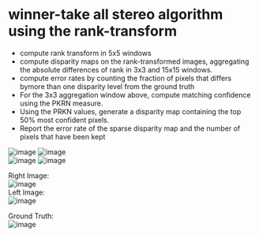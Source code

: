 # winner-take all stereo algorithm using the rank-transform 
- compute rank transform in 5x5 windows
- compute disparity maps on the rank-transformed images, aggregating the absolute differences of rank in 3x3 and 15x15 windows.
- compute error rates by counting the fraction of pixels that differs bymore than one disparity level from the ground truth
- For the 3x3 aggregation window above, compute matching confidence using the PKRN measure.
- Using the PRKN values, generate a disparity map containing the top 50% most confident pixels.
- Report the error rate of the sparse disparity map and the number of pixels that have been kept<br/>

![image](https://user-images.githubusercontent.com/35480902/197114283-a1e89acc-8a46-4e69-883f-b4e2bf28d7fa.png)
![image](https://user-images.githubusercontent.com/35480902/197114183-4d759887-ade4-45e3-9320-b1d11381fad9.png)<br/>
![image](https://user-images.githubusercontent.com/35480902/197113796-9db1c992-9f7b-498b-8377-9cc8b2fe560a.png)
![image](https://user-images.githubusercontent.com/35480902/197114025-3c51454e-4a4e-4522-9028-e4a2083b4c48.png)<br/>

Right Image:<br/>
![image](https://user-images.githubusercontent.com/35480902/197114590-dd039274-253a-403e-b25b-75844d3ee627.png)<br/>
Left Image:<br/>
![image](https://user-images.githubusercontent.com/35480902/197114654-6f475a1b-246a-4ba1-a4e0-359cdf66e2b1.png)<br/>

Ground Truth:<br/>
![image](https://user-images.githubusercontent.com/35480902/197114721-86112f93-aeea-498c-b6bc-02ffb9881cff.png)<br/>


